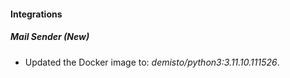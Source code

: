 #### Integrations
##### Mail Sender (New)
- Updated the Docker image to: *demisto/python3:3.11.10.111526*.
